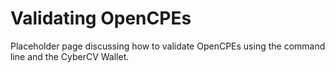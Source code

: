 # Validating OpenCPEs

Placeholder page discussing how to validate OpenCPEs using the command line and the CyberCV Wallet.
